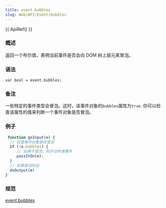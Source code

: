 ```yaml
---
title: event.bubbles
slug: Web/API/Event/bubbles
---
```

{{ ApiRef() }}

### 概述

返回一个布尔值，表明当前事件是否会向 DOM 树上层元素冒泡。

### 语法

```plain
var bool = event.bubbles;
```

### 备注

一些特定的事件类型会冒泡。这时，该事件对象的`bubbles`属性为`true`. 你可以检查该属性的值来判断一个事件对象是否冒泡。

### 例子

```js
 function goInput(e) {
  // 检查事件对象是否冒泡
  if (!e.bubbles) {
     // 如果不冒泡，则手动传递事件
     passItOn(e);
  }
  // 如果冒泡的话
  doOutput(e)
}
```

### 规范

[event.bubbles](http://dvcs.w3.org/hg/domcore/raw-file/tip/Overview.html#dom-event-bubbles)

